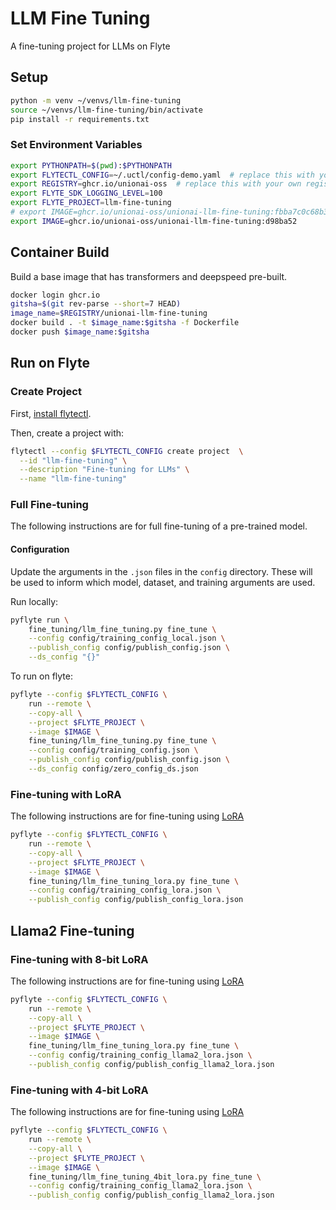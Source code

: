 # LLM Fine Tuning

A fine-tuning project for LLMs on Flyte


## Setup

```bash
python -m venv ~/venvs/llm-fine-tuning
source ~/venvs/llm-fine-tuning/bin/activate
pip install -r requirements.txt
```

### Set Environment Variables

```bash
export PYTHONPATH=$(pwd):$PYTHONPATH
export FLYTECTL_CONFIG=~/.uctl/config-demo.yaml  # replace this with your own flyte config
export REGISTRY=ghcr.io/unionai-oss  # replace this with your own registry
export FLYTE_SDK_LOGGING_LEVEL=100
export FLYTE_PROJECT=llm-fine-tuning
# export IMAGE=ghcr.io/unionai-oss/unionai-llm-fine-tuning:fbba7c0c68b38d3bcd4e11c1b214feb51812a9f0
export IMAGE=ghcr.io/unionai-oss/unionai-llm-fine-tuning:d98ba52
```

## Container Build

Build a base image that has transformers and deepspeed pre-built.

```bash
docker login ghcr.io
gitsha=$(git rev-parse --short=7 HEAD)
image_name=$REGISTRY/unionai-llm-fine-tuning
docker build . -t $image_name:$gitsha -f Dockerfile
docker push $image_name:$gitsha
```

## Run on Flyte

### Create Project

First, [install flytectl](https://docs.flyte.org/projects/flytectl/en/latest/).

Then, create a project with:

```bash
flytectl --config $FLYTECTL_CONFIG create project  \
  --id "llm-fine-tuning" \
  --description "Fine-tuning for LLMs" \
  --name "llm-fine-tuning"
```

### Full Fine-tuning

The following instructions are for full fine-tuning of a pre-trained model.

#### Configuration

Update the arguments in the `.json` files in the `config` directory. These
will be used to inform which model, dataset, and training arguments are used.

Run locally:

```bash
pyflyte run \
    fine_tuning/llm_fine_tuning.py fine_tune \
    --config config/training_config_local.json \
    --publish_config config/publish_config.json \
    --ds_config "{}"
```

To run on flyte:

```bash
pyflyte --config $FLYTECTL_CONFIG \
    run --remote \
    --copy-all \
    --project $FLYTE_PROJECT \
    --image $IMAGE \
    fine_tuning/llm_fine_tuning.py fine_tune \
    --config config/training_config.json \
    --publish_config config/publish_config.json \
    --ds_config config/zero_config_ds.json
```

### Fine-tuning with LoRA

The following instructions are for fine-tuning using [LoRA](https://arxiv.org/abs/2106.09685)

```bash
pyflyte --config $FLYTECTL_CONFIG \
    run --remote \
    --copy-all \
    --project $FLYTE_PROJECT \
    --image $IMAGE \
    fine_tuning/llm_fine_tuning_lora.py fine_tune \
    --config config/training_config_lora.json \
    --publish_config config/publish_config_lora.json
```

## Llama2 Fine-tuning

### Fine-tuning with 8-bit LoRA

The following instructions are for fine-tuning using [LoRA](https://arxiv.org/abs/2106.09685)

```bash
pyflyte --config $FLYTECTL_CONFIG \
    run --remote \
    --copy-all \
    --project $FLYTE_PROJECT \
    --image $IMAGE \
    fine_tuning/llm_fine_tuning_lora.py fine_tune \
    --config config/training_config_llama2_lora.json \
    --publish_config config/publish_config_llama2_lora.json
```

### Fine-tuning with 4-bit LoRA

The following instructions are for fine-tuning using [LoRA](https://arxiv.org/abs/2106.09685)

```bash
pyflyte --config $FLYTECTL_CONFIG \
    run --remote \
    --copy-all \
    --project $FLYTE_PROJECT \
    --image $IMAGE \
    fine_tuning/llm_fine_tuning_4bit_lora.py fine_tune \
    --config config/training_config_llama2_lora.json \
    --publish_config config/publish_config_llama2_lora.json
```
